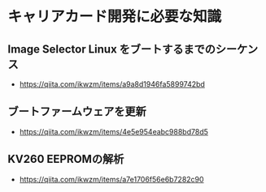 # キャリアカード開発に必要な知識

## Image Selector Linux をブートするまでのシーケンス 
* https://qiita.com/ikwzm/items/a9a8d1946fa5899742bd

## ブートファームウェアを更新
* https://qiita.com/ikwzm/items/4e5e954eabc988bd78d5

## KV260 EEPROMの解析
* https://qiita.com/ikwzm/items/a7e1706f56e6b7282c90



